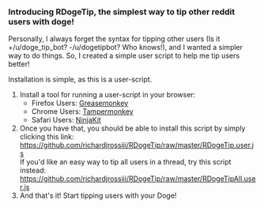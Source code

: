 ### Introducing RDogeTip, the simplest way to tip other reddit users with doge!

Personally, I always forget the syntax for tipping other users (Is it +/u/doge_tip_bot? -/u/dogetipbot? Who knows!), and I wanted a simpler way to do things. So, I created a simple user script to help me tip users better!

Installation is simple, as this is a user-script.

1. Install a tool for running a user-script in your browser:
   - Firefox Users: [Greasemonkey](https://addons.mozilla.org/en-US/firefox/addon/greasemonkey/)
   - Chrome Users: [Tampermonkey](https://chrome.google.com/webstore/detail/tampermonkey/dhdgffkkebhmkfjojejmpbldmpobfkfo?hl=en)
   - Safari Users: [NinjaKit](https://github.com/os0x/NinjaKit)
2. Once you have that, you should be able to install this script by simply clicking this link:  
    https://github.com/richardjrossiii/RDogeTip/raw/master/RDogeTip.user.js  
    If you'd like an easy way to tip all users in a thread, try this script instead:  
    https://github.com/richardjrossiii/RDogeTip/raw/master/RDogeTipAll.user.js
3. And that's it! Start tipping users with your Doge!
